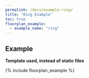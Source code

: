 ```yaml
---
permalink: /docs/example-ring/
title: "Ring Example"
toc: true
floorplan_example:
  - example_name: "ring"
---
```


## Example

**Template used, instead of static files**

{% include floorplan_example %}
